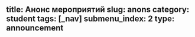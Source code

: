 title: Анонс мероприятий
slug: anons
category: student
tags: [_nav]
submenu_index: 2
type: announcement
---

<div id="calendar"></div>

